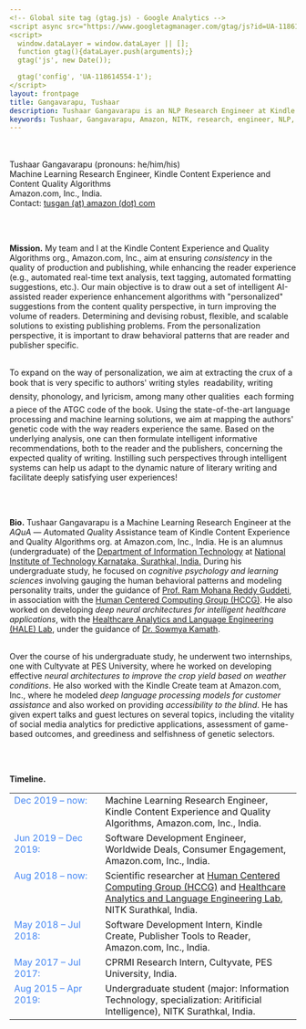 ```yaml
---
<!-- Global site tag (gtag.js) - Google Analytics -->
<script async src="https://www.googletagmanager.com/gtag/js?id=UA-118614554-1"></script>
<script>
  window.dataLayer = window.dataLayer || [];
  function gtag(){dataLayer.push(arguments);}
  gtag('js', new Date());

  gtag('config', 'UA-118614554-1');
</script>
layout: frontpage
title: Gangavarapu, Tushaar
description: Tushaar Gangavarapu is an NLP Research Engineer at Kindle Content Experience and Quality Algorithms, Amazon.com, Inc. 
keywords: Tushaar, Gangavarapu, Amazon, NITK, research, engineer, NLP, ML, AI, DL
---
```


<!-- <div class="container">
    <div class="row-fluid">
        <div class="span10">
            Extremely interested in Cognitive Psychology, Learning Sciences, and Bioinformatics. A voracious reader of evolutionary biology. I worked with the Worldwide Deals Team, Community Shopping at Amazon.com, Inc. for ranking of the deals on the "Today's Deals" page. I'm moving to the Kindle Quality Algorithms team as a research engineer, to solve challenging NLP tasks!
        </div>
        <div class="span2">
        <a href="../assets/images/tushaar.jpeg">
          <img src="../assets/images/tushaar.jpeg"
                  title="Tushaar Gangavarapu" alt="Gangavarapu, Tushaar"/></a>
        </div>
    </div>
</div> -->

<div class="row">

  <div class="col-md-9">
    <div><br/><br/>Tushaar Gangavarapu (pronouns: he/him/his)</div>
    <div>
      Machine Learning Research Engineer, Kindle Content Experience and Content Quality Algorithms <br/> Amazon.com, Inc., India.
      <br/> Contact: <a href="mailto:tusgan@amazon.com" style="height:15px"> tusgan (at) amazon (dot) com </a>
    </div>
  </div>

<br><br>

<p>
  <b>Mission.</b> My team and I at the Kindle Content Experience and Quality Algorithms org., Amazon.com, Inc., aim at ensuring <i>consistency</i> in the quality of production and publishing, while enhancing the reader experience (e.g., automated real-time text analysis, text tagging, automated formatting suggestions, etc.). Our main objective is to draw out a set of intelligent AI-assisted reader experience enhancement algorithms with "personalized" suggestions from the content quality perspective, in turn improving the volume of readers. Determining and devising robust, flexible, and scalable solutions to existing publishing problems. From the personalization perspective, it is important to draw behavioral patterns that are reader and publisher specific.<br/><br/>

  To expand on the way of personalization, we aim at extracting the crux of a book that is very specific to authors' writing styles &#151; readability, writing density, phonology, and lyricism, among many other qualities &#151; each forming a piece of the ATGC code of the book. Using the state-of-the-art language processing and machine learning solutions, we aim at mapping the authors' genetic code with the way readers experience the same. Based on the underlying analysis, one can then formulate intelligent informative recommendations, both to the reader and the publishers, concerning the expected quality of writing. Instilling such perspectives through intelligent systems can help us adapt to the dynamic nature of literary writing and facilitate deeply satisfying user experiences!
</p><p><br/><br/>

</p><p>
  <b>Bio.</b> Tushaar Gangavarapu is a Machine Learning Research Engineer at the <i>AQuA</i> &#151; <i>A</i>utomated <i>Qu</i>ality <i>A</i>ssistance team of Kindle Content Experience and Quality Algorithms org. at Amazon.com, Inc., India. He is an alumnus (undergraduate) of the <a href="https://infotech.nitk.ac.in/" target="_blank">Department of Information Technology</a> at <a href="http://www.nitk.ac.in/">National Institute of Technology Karnataka, Surathkal, India.</a> During his undergraduate study, he focused on <i>cognitive psychology and learning sciences</i> involving gauging the human behavioral patterns and modeling personality traits, under the guidance of <a href="https://infotech.nitk.ac.in/faculty/ram-mohana-reddy-guddeti" target="_blank">Prof. Ram Mohana Reddy Guddeti</a>, in association with the <a href="http://hccg.nitk.ac.in/" target="_blank">Human Centered Computing Group (HCCG)</a>. He also worked on developing <i>deep neural architectures for intelligent healthcare applications</i>, with the <a href="https://halelabnitk.github.io/" target="_blank">Healthcare Analytics and Language Engineering (HALE) Lab</a>, under the guidance of <a href="https://infotech.nitk.ac.in/faculty/sowmya-kamath-s" target="_blank">Dr. Sowmya Kamath</a>. <br/><br/>

  Over the course of his undergraduate study, he underwent two internships, one with Cultyvate at PES University, where he worked on developing effective <i>neural architectures to improve the crop yield based on weather conditions</i>. He also worked with the Kindle Create team at Amazon.com, Inc., where he modeled <i>deep language processing models for customer assistance</i> and also worked on providing <i>accessibility to the blind</i>. He has given expert talks and guest lectures on several topics, including the vitality of social media analytics for predictive applications, assessment of game-based outcomes, and greediness and selfishness of genetic selectors.
</p><br/><br/>


<b>Timeline.</b>
<br/>
<table border="0" width="100%" id="awards" style="vertical-align: text-top;">
<colgroup><col width="160px">
</colgroup><tbody><tr>
<td style="vertical-align: text-top;"><span><font color="#4285F4">Dec 2019 &#150; now:</font></span></td>
<td><span class="t2where">Machine Learning Research Engineer, Kindle Content Experience and Quality Algorithms, Amazon.com, Inc., India.</span></td>
</tr>

<tr>
<td style="vertical-align: text-top;"><span><font color="#4285F4">Jun 2019 &#150; Dec 2019:</font></span></td>
<td><span class="t2where">Software Development Engineer, Worldwide Deals, Consumer Engagement, Amazon.com, Inc., India.</span></td>
</tr>
<tr>
<td style="vertical-align: text-top;"><span><font color="#4285F4">Aug 2018 &#150; now:<font color="#4285F4"></span></td>
<td style="vertical-align: text-top;"><span class="t2where"> Scientific researcher at <a href="http://hccg.nitk.ac.in/" target="_blank">Human Centered Computing Group (HCCG)</a> and <a href="https://halelabnitk.github.io/" target="_blank">Healthcare Analytics and Language Engineering Lab</a>, NITK Surathkal, India.</span></td>
</tr>
<tr>
<td style="vertical-align: text-top;"><span><font color="#4285F4">May 2018 &#150; Jul 2018:</font></span></td>
<td style="vertical-align: text-top;"><span class="t2where">Software Development Intern, Kindle Create, Publisher Tools to Reader, Amazon.com, Inc., India.</span></td>
</tr>
<tr>
<td style="vertical-align: text-top;"><span><font color="#4285F4">May 2017 &#150; Jul 2017:</font></span></td>
<td style="vertical-align: text-top;"><span class="t2where">CPRMI Research Intern, Cultyvate, PES University, India.</span></td>
</tr>
<tr>
<td style="vertical-align: text-top;"> <span><font color="#4285F4">Aug 2015 &#150; Apr 2019:</font></span></td>
<td style="vertical-align: text-top;"> <span class="t2where">Undergraduate student (major: Information Technology, specialization: Aritificial Intelligence), NITK Surathkal, India.</td>
</tr>
</tbody></table>

</div>